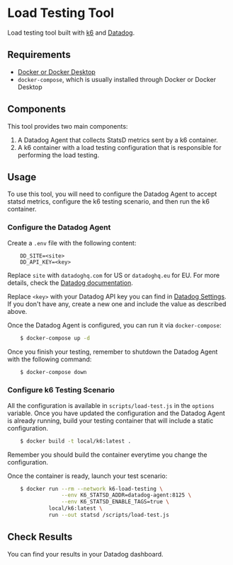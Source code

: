 # Load Testing Tool

Load testing tool built with [k6](https://k6.io/) and [Datadog](https://www.datadoghq.com/).

## Requirements

- [Docker or Docker Desktop](https://www.docker.com/)
- `docker-compose`, which is usually installed through Docker or Docker Desktop

## Components

This tool provides two main components:
1. A Datadog Agent that collects StatsD metrics sent by a k6 container.
2. A k6 container with a load testing configuration that is responsible for performing the load testing.

## Usage

To use this tool, you will need to configure the Datadog Agent to accept statsd metrics, configure the k6
testing scenario, and then run the k6 container.

### Configure the Datadog Agent

Create a `.env` file with the following content:

```env
    DD_SITE=<site>
    DD_API_KEY=<key>
```

Replace `site` with `datadoghq.com` for US or `datadoghq.eu` for EU. For more details, check the [Datadog documentation](https://docs.datadoghq.com/getting_started/site/).

Replace `<key>` with your Datadog API key you can find in [Datadog Settings](https://app.datadoghq.eu/organization-settings/api-keys).
If you don't have any, create a new one and include the value as described above.

Once the Datadog Agent is configured, you can run it via `docker-compose`:

```bash
    $ docker-compose up -d
```

Once you finish your testing, remember to shutdown the Datadog Agent with the following command:

```bash
    $ docker-compose down
```

### Configure k6 Testing Scenario

All the configuration is available in `scripts/load-test.js` in the `options` variable. Once you have updated the configuration
and the Datadog Agent is already running, build your testing container that will include a static configuration.

```bash
    $ docker build -t local/k6:latest .
```

Remember you should build the container everytime you change the configuration.

Once the container is ready, launch your test scenario:

```bash
    $ docker run --rm --network k6-load-testing \
                 --env K6_STATSD_ADDR=datadog-agent:8125 \
                 --env K6_STATSD_ENABLE_TAGS=true \
             local/k6:latest \
             run --out statsd /scripts/load-test.js
```

## Check Results

You can find your results in your Datadog dashboard.
